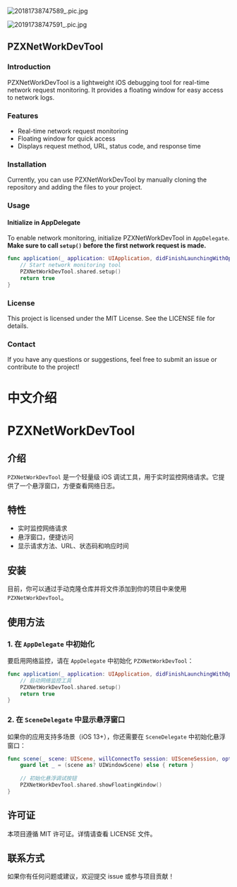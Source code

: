 
![20181738747589_.pic.jpg](https://upload-images.jianshu.io/upload_images/19409325-30d3862a6f75c08c.jpg?imageMogr2/auto-orient/strip%7CimageView2/2/w/1240)

![20191738747591_.pic.jpg](https://upload-images.jianshu.io/upload_images/19409325-9577fc9be4ca197b.jpg?imageMogr2/auto-orient/strip%7CimageView2/2/w/1240)
## PZXNetWorkDevTool

### Introduction

PZXNetWorkDevTool is a lightweight iOS debugging tool for real-time network request monitoring. It provides a floating window for easy access to network logs.

### Features

- Real-time network request monitoring
- Floating window for quick access
- Displays request method, URL, status code, and response time

### Installation

Currently, you can use PZXNetWorkDevTool by manually cloning the repository and adding the files to your project.

### Usage

#### Initialize in AppDelegate

To enable network monitoring, initialize PZXNetWorkDevTool in `AppDelegate`. **Make sure to call `setup()` before the first network request is made.**

```swift
func application(_ application: UIApplication, didFinishLaunchingWithOptions launchOptions: [UIApplication.LaunchOptionsKey: Any]?) -> Bool {
    // Start network monitoring tool
    PZXNetWorkDevTool.shared.setup()
    return true
}
```

### License

This project is licensed under the MIT License. See the LICENSE file for details.

### Contact

If you have any questions or suggestions, feel free to submit an issue or contribute to the project!



# 中文介绍

# PZXNetWorkDevTool

## 介绍
`PZXNetWorkDevTool` 是一个轻量级 iOS 调试工具，用于实时监控网络请求。它提供了一个悬浮窗口，方便查看网络日志。

## 特性
- 实时监控网络请求
- 悬浮窗口，便捷访问
- 显示请求方法、URL、状态码和响应时间

## 安装
目前，你可以通过手动克隆仓库并将文件添加到你的项目中来使用 `PZXNetWorkDevTool`。

## 使用方法

### 1. 在 `AppDelegate` 中初始化
要启用网络监控，请在 `AppDelegate` 中初始化 `PZXNetWorkDevTool`：

```swift
func application(_ application: UIApplication, didFinishLaunchingWithOptions launchOptions: [UIApplication.LaunchOptionsKey: Any]?) -> Bool {
    // 启动网络监控工具
    PZXNetWorkDevTool.shared.setup()
    return true
}
```

### 2. 在 `SceneDelegate` 中显示悬浮窗口
如果你的应用支持多场景（iOS 13+），你还需要在 `SceneDelegate` 中初始化悬浮窗口：

```swift
func scene(_ scene: UIScene, willConnectTo session: UISceneSession, options connectionOptions: UIScene.ConnectionOptions) {
    guard let _ = (scene as? UIWindowScene) else { return }
    
    // 初始化悬浮调试按钮
    PZXNetWorkDevTool.shared.showFloatingWindow()
}
```

## 许可证
本项目遵循 MIT 许可证。详情请查看 LICENSE 文件。

## 联系方式
如果你有任何问题或建议，欢迎提交 issue 或参与项目贡献！

